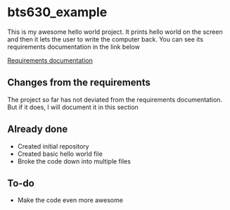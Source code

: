 # bts630_example

This is my awesome hello world project. It prints hello world on the screen and then it lets the user to write the computer back. You can see its requirements documentation in the link below

[Requirements documentation](Requirements_documentation.docx")

## Changes from the requirements

The project so far has not deviated from the requirements documentation. But if it does, I will document it in this section

## Already done
* Created initial repository
* Created basic hello world file
* Broke the code down into multiple files

## To-do
* Make the code even more awesome